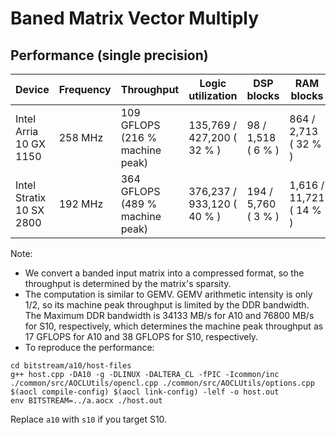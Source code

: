 # Baned Matrix Vector Multiply

## Performance (single precision)

| Device | Frequency | Throughput | Logic utilization | DSP blocks | RAM blocks | Efficiency | Matrix and vector Size | Device compiler |
| ------ | --------- | ---------- | ----------------- | ---------- | ---------- | -----------| ----------- | --------------- |
| Intel Arria 10 GX 1150 | 258 MHz | 109 GFLOPS (216 % machine peak) | 135,769 / 427,200 ( 32 % ) | 98 / 1,518 ( 6 % ) | 864 / 2,713 ( 32 % ) | 81 % DDR efficiency | A(64K,16K) * X(16K), Ku, Kl = 1023 | aoc 19.4.0 (on s005-n004) |
| Intel Stratix 10 SX 2800 | 192 MHz | 364 GFLOPS (489 % machine peak) | 376,237 / 933,120 ( 40 % ) | 194 / 5,760 ( 3 % ) | 1,616 / 11,721 ( 14 % ) | 60 % DDR efficiency | A(128K,64K) * X(64K), Ku, Kl = 1023 | aoc 22.2.0 (on s001-n142) |

Note: 
- We convert a banded input matrix into a compressed format, so the throughput is determined by the matrix's sparsity.
- The computation is similar to GEMV. GEMV arithmetic intensity is only 1/2, so its machine peak throughput is limited by the DDR bandwidth. The Maximum DDR bandwidth is 34133 MB/s for A10 and 76800 MB/s for S10, respectively, which determines the machine peak throughput as 17 GFLOPS for A10 and 38 GFLOPS for S10, respectively.
- To reproduce the performance:
```
cd bitstream/a10/host-files
g++ host.cpp -DA10 -g -DLINUX -DALTERA_CL -fPIC -Icommon/inc ./common/src/AOCLUtils/opencl.cpp ./common/src/AOCLUtils/options.cpp $(aocl compile-config) $(aocl link-config) -lelf -o host.out
env BITSTREAM=../a.aocx ./host.out
```
Replace `a10` with `s10` if you target S10.

